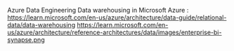Azure Data Engineering 
Data warehousing in Microsoft Azure : https://learn.microsoft.com/en-us/azure/architecture/data-guide/relational-data/data-warehousing
https://learn.microsoft.com/en-us/azure/architecture/reference-architectures/data/images/enterprise-bi-synapse.png
